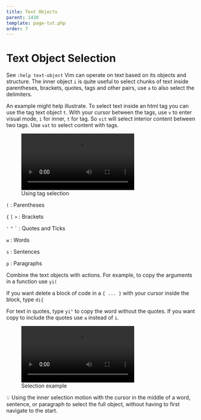 ```yaml
---
title: Text Objects
parent: 1430
template: page-tut.php
order: 7
---
```


# Text Object Selection

<span class="sidenote">See `:help text-object`</span> Vim can operate on text based on its objects and structure. The inner object `i` is quite useful to select chunks of text inside parentheses, brackets, quotes, tags and other pairs, use `a` to also select the delimiters.

An example might help illustrate. To select text inside an html tag you can use the tag text object `t`. With your cursor between the tags, use `v` to enter visual mode, `i` for inner, `t` for tag. So `vit` will select interior content between two tags. Use `vat` to select content with tags.


<figure class="wp-block-video" style="width:100%">
<video controls>
    <source src="https://mkaz.blog/wp-content/uploads/2019/04/tag-text-object.mp4" type="video/mp4"></source>
</video>
<figcaption> Using tag selection </figcaption>
</figure>



`(`
: Parentheses

`{`  `[`  `>`
: Brackets

`'`  `"`  <code>`</code>
: Quotes and Ticks

`w`
: Words

`s`
: Sentences

`p`
: Paragraphs


Combine the text objects with actions. For example, to copy the arguments in a function use `yi(`

If you want delete a block of code in a `{ ... }` with your cursor inside the block, type `di{`

For text in quotes, type `yi"` to copy the word without the quotes. If you want copy to include the quotes use `a` instead of `i`.

<figure class="wp-block-video"><video controls src="https://mkaz.blog/wp-content/uploads/2019/03/vim-selection.mp4"></video><figcaption>Selection example</figcaption></figure>

<span class="tip">💡</span> Using the inner selection motion with the cursor in the middle of a word, sentence, or paragraph to select the full object, without having to first navigate to the start.

